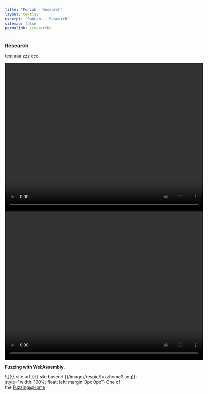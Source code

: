 ```yaml
---
title: "PwnLab - Research"
layout: textlay
excerpt: "PwnLab -- Research"
sitemap: false
permalink: /research/
---
```


### Research
test aaa zzz ccc

<video width="640" height="480" controls>  <source src="{{ site.url }}{{ site.baseurl }}/images/respic/pwn_demo.mp4" type="video/mp4"> </video>
<video width="640" height="480" controls>  <source src="{{ site.url }}{{ site.baseurl }}/images/respic/pwn_demo2.mp4" type="video/mp4"> </video>

**Fuzzing with WebAssembly**.

![]({{ site.url }}{{ site.baseurl }}/images/respic/fuzzhome2.png){: style="width: 100%; float: left; margin: 0px  0px"}
One of the [Fuzzing@Home](http://fuzzcoin.gtisc.gatech.edu:8000) 

